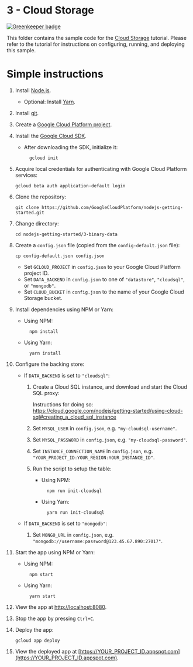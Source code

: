 # 3 - Cloud Storage

[![Greenkeeper badge](https://badges.greenkeeper.io/JustinBeckwith/nodejs-debugger.svg)](https://greenkeeper.io/)

This folder contains the sample code for the [Cloud Storage][step-3]
tutorial. Please refer to the tutorial for instructions on configuring, running,
and deploying this sample.

[step-3]: https://cloud.google.com/nodejs/getting-started/using-cloud-storage

# Simple instructions

1.  Install [Node.js](https://nodejs.org/en/).

    * Optional: Install [Yarn](https://yarnpkg.com/).

1.  Install [git](https://git-scm.com/).
1.  Create a [Google Cloud Platform project](https://console.cloud.google.com).
1.  Install the [Google Cloud SDK](https://cloud.google.com/sdk/).

    * After downloading the SDK, initialize it:

            gcloud init

1.  Acquire local credentials for authenticating with Google Cloud Platform
    services:

        gcloud beta auth application-default login

1.  Clone the repository:

        git clone https://github.com/GoogleCloudPlatform/nodejs-getting-started.git

1.  Change directory:

        cd nodejs-getting-started/3-binary-data

1.  Create a `config.json` file (copied from the `config-default.json` file):

        cp config-default.json config.json

    * Set `GCLOUD_PROJECT` in `config.json` to your Google Cloud Platform
      project ID.
    * Set `DATA_BACKEND` in `config.json` to one of `"datastore"`, `"cloudsql"`,
      or `"mongodb"`.
    * Set `CLOUD_BUCKET` in `config.json` to the name of your Google Cloud
      Storage bucket.

1.  Install dependencies using NPM or Yarn:

    * Using NPM:

            npm install

    * Using Yarn:

            yarn install

1.  Configure the backing store:

    * If `DATA_BACKEND` is set to `"cloudsql"`:

        1.  Create a Cloud SQL instance, and download and start the Cloud SQL
            proxy:

            Instructions for doing so: https://cloud.google.com/nodejs/getting-started/using-cloud-sql#creating_a_cloud_sql_instance
        1.  Set `MYSQL_USER` in `config.json`, e.g. `"my-cloudsql-username"`.
        1.  Set `MYSQL_PASSWORD` in `config.json`, e.g. `"my-cloudsql-password"`.
        1.  Set `INSTANCE_CONNECTION_NAME` in `config.json`, e.g. `"YOUR_PROJECT_ID:YOUR_REGION:YOUR_INSTANCE_ID"`.
        1.  Run the script to setup the table:

            * Using NPM:

                    npm run init-cloudsql

            * Using Yarn:

                    yarn run init-cloudsql

    * If `DATA_BACKEND` is set to `"mongodb"`:

        1.  Set `MONGO_URL` in `config.json`, e.g. `"mongodb://username:password@123.45.67.890:27017"`.

1.  Start the app using NPM or Yarn:

    * Using NPM:

            npm start

    * Using Yarn:

            yarn start

1.  View the app at [http://localhost:8080](http://localhost:8080).

1.  Stop the app by pressing `Ctrl+C`.

1.  Deploy the app:

        gcloud app deploy

1.  View the deployed app at [https://YOUR_PROJECT_ID.appspot.com](https://YOUR_PROJECT_ID.appspot.com).
